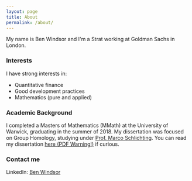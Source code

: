 ```yaml
---
layout: page
title: About
permalink: /about/
---
```


My name is Ben Windsor and I'm a Strat working at Goldman Sachs in London. 

### Interests 

I have strong interests in:
- Quantitative finance
- Good development practices
- Mathematics (pure and applied)

### Academic Background

I completed a Masters of Mathematics (MMath) at the University of Warwick, graduating in the summer of 2018. My dissertation was focused on Group Homology, studying under [Prof. Marco Schlichting](https://warwick.ac.uk/fac/sci/maths/people/staff/marco_schlichting/). You can read my dissertation [here (PDF Warning!)](static/Ben_Windsor_Masters_Dissertation.pdf) if curious. 

### Contact me

LinkedIn: [Ben Windsor](www.linkedin.com/in/ben-windsor-01a05b161)
